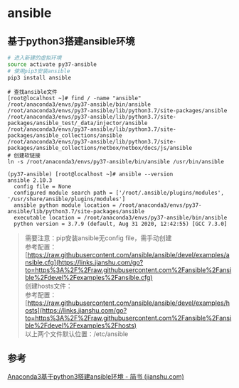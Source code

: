 # ansible
## 基于python3搭建ansible环境

```bash
# 进入新建的虚拟环境
source activate py37-ansible
# 使用pip3安装ansible
pip3 install ansible
```


```
# 查找ansible文件
[root@localhost ~]# find / -name "ansible"
/root/anaconda3/envs/py37-ansible/bin/ansible
/root/anaconda3/envs/py37-ansible/lib/python3.7/site-packages/ansible
/root/anaconda3/envs/py37-ansible/lib/python3.7/site-packages/ansible_test/_data/injector/ansible
/root/anaconda3/envs/py37-ansible/lib/python3.7/site-packages/ansible_collections/ansible
/root/anaconda3/envs/py37-ansible/lib/python3.7/site-packages/ansible_collections/netbox/netbox/docs/js/ansible
# 创建软链接
ln -s /root/anaconda3/envs/py37-ansible/bin/ansible /usr/bin/ansible
```


```
(py37-ansible) [root@localhost ~]# ansible --version
ansible 2.10.3
  config file = None
  configured module search path = ['/root/.ansible/plugins/modules', '/usr/share/ansible/plugins/modules']
  ansible python module location = /root/anaconda3/envs/py37-ansible/lib/python3.7/site-packages/ansible
  executable location = /root/anaconda3/envs/py37-ansible/bin/ansible
  python version = 3.7.9 (default, Aug 31 2020, 12:42:55) [GCC 7.3.0]
```

>需要注意：pip安装ansible无config file，需手动创建  
参考配置：[https://raw.githubusercontent.com/ansible/ansible/devel/examples/ansible.cfg](https://links.jianshu.com/go?to=https%3A%2F%2Fraw.githubusercontent.com%2Fansible%2Fansible%2Fdevel%2Fexamples%2Fansible.cfg)  
创建hosts文件：  
参考配置：[https://raw.githubusercontent.com/ansible/ansible/devel/examples/hosts](https://links.jianshu.com/go?to=https%3A%2F%2Fraw.githubusercontent.com%2Fansible%2Fansible%2Fdevel%2Fexamples%2Fhosts)  
以上两个文件默认位置：/etc/ansible

  
  
## 参考

[Anaconda3基于python3搭建ansible环境 - 简书 (jianshu.com)](https://www.jianshu.com/p/bee385ae833b)

